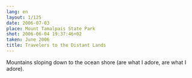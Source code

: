 ```yaml
---
lang: en
layout: 1/125
date: 2006-07-03
place: Mount Tamalpais State Park
shot: 2006-06-04 19:37:46+02
taken: June 2006
title: Travelers to the Distant Lands
---
```


Mountains sloping down to the ocean shore (are what I adore, are what I adore).
